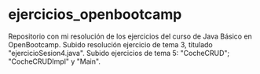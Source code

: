 # ejercicios_openbootcamp
Repositorio con mi resolución de los ejercicios del curso de Java Básico en OpenBootcamp.
Subido resolución ejercicio de tema 3, titulado "ejercicioSesion4.java".
Subido ejercicios de tema 5: "CocheCRUD"; "CocheCRUDImpl" y "Main".
